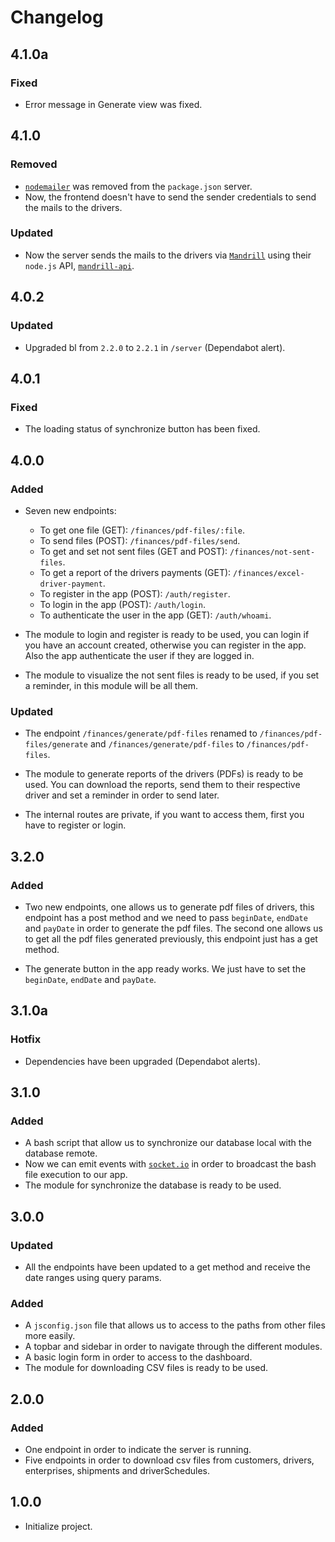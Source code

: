 # Changelog

## 4.1.0a

### Fixed

- Error message in Generate view was fixed.

## 4.1.0

### Removed

- [`nodemailer`](https://www.npmjs.com/package/nodemailer) was removed from the `package.json` server.
- Now, the frontend doesn't have to send the sender credentials to send the mails to the drivers.

### Updated

- Now the server sends the mails to the drivers via [`Mandrill`](https://mailchimp.com/features/transactional-email/?gclid=Cj0KCQjw7sz6BRDYARIsAPHzrNLt8dGqnh1XCR7wGLQzieaOhfFBSf8cL88s9AJta0alsWsJa4CfNSgaAv87EALw_wcB&gclsrc=aw.ds) using their `node.js` API, [`mandrill-api`](https://www.npmjs.com/package/mandrill-api).

## 4.0.2

### Updated

- Upgraded bl from `2.2.0` to `2.2.1` in `/server` (Dependabot alert).

## 4.0.1

### Fixed

- The loading status of synchronize button has been fixed.

## 4.0.0

### Added

- Seven new endpoints:

  - To get one file (GET): `/finances/pdf-files/:file`.
  - To send files (POST): `/finances/pdf-files/send`.
  - To get and set not sent files (GET and POST): `/finances/not-sent-files`.
  - To get a report of the drivers payments (GET): `/finances/excel-driver-payment`.
  - To register in the app (POST): `/auth/register`.
  - To login in the app (POST): `/auth/login`.
  - To authenticate the user in the app (GET): `/auth/whoami`.

- The module to login and register is ready to be used, you can login if you have an account created, otherwise you can register in the app. Also the app authenticate the user if they are logged in.

- The module to visualize the not sent files is ready to be used, if you set a reminder, in this module will be all them.

### Updated

- The endpoint `/finances/generate/pdf-files` renamed to `/finances/pdf-files/generate` and `/finances/generate/pdf-files` to `/finances/pdf-files`.

- The module to generate reports of the drivers (PDFs) is ready to be used. You can download the reports, send them to their respective driver and set a reminder in order to send later.

- The internal routes are private, if you want to access them, first you have to register or login.

## 3.2.0

### Added

- Two new endpoints, one allows us to generate pdf files of drivers, this endpoint has a post method and we need to pass `beginDate`, `endDate` and `payDate` in order to generate the pdf files. The second one allows us to get all the pdf files generated previously, this endpoint just has a get method.

- The generate button in the app ready works. We just have to set the `beginDate`, `endDate` and `payDate`.

## 3.1.0a

### Hotfix

- Dependencies have been upgraded (Dependabot alerts).

## 3.1.0

### Added

- A bash script that allow us to synchronize our database local with the database remote.
- Now we can emit events with [`socket.io`](https://socket.io/) in order to broadcast the bash file execution to our app.
- The module for synchronize the database is ready to be used.

## 3.0.0

### Updated

- All the endpoints have been updated to a get method and receive the date ranges using query params.

### Added

- A `jsconfig.json` file that allows us to access to the paths from other files more easily.
- A topbar and sidebar in order to navigate through the different modules.
- A basic login form in order to access to the dashboard.
- The module for downloading CSV files is ready to be used.

## 2.0.0

### Added

- One endpoint in order to indicate the server is running.
- Five endpoints in order to download csv files from customers, drivers, enterprises, shipments and driverSchedules.

## 1.0.0

- Initialize project.
